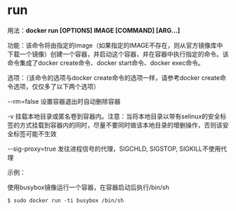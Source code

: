 # run<a name="ZH-CN_TOPIC_0184808254"></a>

用法：**docker run \[OPTIONS\] IMAGE \[COMMAND\] \[ARG...\]**

功能：该命令将由指定的image（如果指定的IMAGE不存在，则从官方镜像库中下载一个镜像）创建一个容器，并启动这个容器，并在容器中执行指定的命令。该命令集成了docker create命令、docker start命令、docker exec命令。

选项：（该命令的选项与docker create命令的选项一样，请参考docker create命令选项，仅仅多了以下两个选项）

--rm=false        设置容器退出时自动删除容器

-v 挂载本地目录或匿名卷到容器内。注意：当将本地目录以带有selinux的安全标签的方式挂载到容器内的同时，尽量不要同时做该本地目录的增删操作，否则该安全标签可能不生效

--sig-proxy=true    发往进程信号的代理，SIGCHLD, SIGSTOP, SIGKILL不使用代理

示例：

使用busybox镜像运行一个容器，在容器启动后执行/bin/sh

```
$ sudo docker run -ti busybox /bin/sh
```


